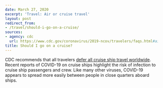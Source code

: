 ```yaml
---
date: March 27, 2020
excerpt: 'Travel: Air or cruise travel'
layout: post
redirect_from:
- /travel/should-i-go-on-a-cruise/
sources:
- agency: cdc
  url: https://www.cdc.gov/coronavirus/2019-ncov/travelers/faqs.html#air-cruise-travel
title: Should I go on a cruise?
---
```


CDC recommends that all travelers [defer all cruise ship travel worldwide](https://wwwnc.cdc.gov/travel/page/covid-19-cruise-ship). Recent reports of COVID-19 on cruise ships highlight the risk of infection to cruise ship passengers and crew. Like many other viruses, COVID-19 appears to spread more easily between people in close quarters aboard ships.